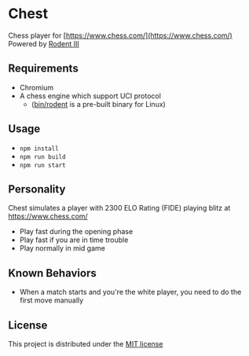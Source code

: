 # Chest

Chess player for [https://www.chess.com/](https://www.chess.com/)  
Powered by [Rodent III](https://github.com/nescitus/Rodent_III.git/)

## Requirements

- Chromium
- A chess engine which support UCI protocol
  - ([bin/rodent](bin/rodent) is a pre-built binary for Linux)

## Usage

- `npm install`
- `npm run build`
- `npm run start`

## Personality

Chest simulates a player with 2300 ELO Rating (FIDE) playing blitz at https://www.chess.com/

- Play fast during the opening phase
- Play fast if you are in time trouble
- Play normally in mid game

## Known Behaviors

- When a match starts and you're the white player, you need to do the first move manually

## License

This project is distributed under the [MIT license](LICENSE)
